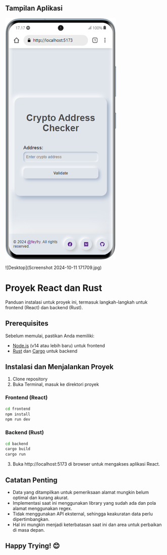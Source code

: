 ## Tampilan Aplikasi

![Mobile](Samsung-Galaxy-S20-localhost.png)

![Desktop](Screenshot 2024-10-11 171709.jpg)

# Proyek React dan Rust

Panduan instalasi untuk proyek ini, termasuk langkah-langkah untuk frontend (React) dan backend (Rust).

## Prerequisites

Sebelum memulai, pastikan Anda memiliki:

- [Node.js](https://nodejs.org/) (v14 atau lebih baru) untuk frontend
- [Rust](https://www.rust-lang.org/tools/install) dan [Cargo](https://doc.rust-lang.org/cargo/) untuk backend

## Instalasi dan Menjalankan Proyek

1. Clone repository
2. Buka Terminal, masuk ke direktori proyek

### Frontend (React)

```bash
cd frontend
npm install
npm run dev
```

### Backend (Rust)

```bash
cd backend
cargo build
cargo run
```

3. Buka http://localhost:5173 di browser untuk mengakses aplikasi React.

## Catatan Penting
- Data yang ditampilkan untuk pemeriksaan alamat mungkin belum optimal dan kurang akurat.
- Implementasi saat ini menggunakan library yang sudah ada dan pola alamat menggunakan regex.
- Tidak menggunakan API eksternal, sehingga keakuratan data perlu dipertimbangkan.
- Hal ini mungkin menjadi keterbatasan saat ini dan area untuk perbaikan di masa depan.

## Happy Trying! 😊
